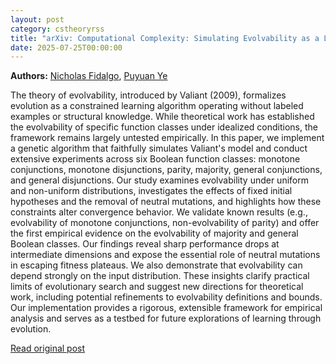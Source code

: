 ```yaml
---
layout: post
category: cstheoryrss
title: "arXiv: Computational Complexity: Simulating Evolvability as a Learning Algorithm: Empirical"
date: 2025-07-25T00:00:00
---
```


**Authors:** [Nicholas Fidalgo](https://dblp.uni-trier.de/search?q=Nicholas+Fidalgo), [Puyuan Ye](https://dblp.uni-trier.de/search?q=Puyuan+Ye)

The theory of evolvability, introduced by Valiant (2009), formalizes
evolution as a constrained learning algorithm operating without labeled
examples or structural knowledge. While theoretical work has established the
evolvability of specific function classes under idealized conditions, the
framework remains largely untested empirically. In this paper, we implement a
genetic algorithm that faithfully simulates Valiant's model and conduct
extensive experiments across six Boolean function classes: monotone
conjunctions, monotone disjunctions, parity, majority, general conjunctions,
and general disjunctions. Our study examines evolvability under uniform and
non-uniform distributions, investigates the effects of fixed initial hypotheses
and the removal of neutral mutations, and highlights how these constraints
alter convergence behavior. We validate known results (e.g., evolvability of
monotone conjunctions, non-evolvability of parity) and offer the first
empirical evidence on the evolvability of majority and general Boolean classes.
Our findings reveal sharp performance drops at intermediate dimensions and
expose the essential role of neutral mutations in escaping fitness plateaus. We
also demonstrate that evolvability can depend strongly on the input
distribution. These insights clarify practical limits of evolutionary search
and suggest new directions for theoretical work, including potential
refinements to evolvability definitions and bounds. Our implementation provides
a rigorous, extensible framework for empirical analysis and serves as a testbed
for future explorations of learning through evolution.

[Read original post](http://arxiv.org/abs/2507.18666v1)
